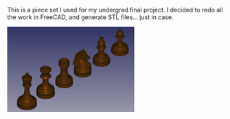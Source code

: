 This is a piece set I used for my undergrad final project. I decided to redo all the work in FreeCAD, and generate STL files... just in case.

<img src="./img/chess_set.png" alt="Chess set in FreeCAD." height="200">